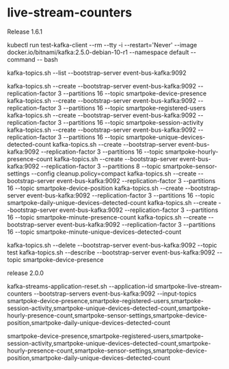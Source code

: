 # live-stream-counters

Release 1.6.1

kubectl run test-kafka-client --rm --tty -i --restart='Never' --image docker.io/bitnami/kafka:2.5.0-debian-10-r1 --namespace default --command -- bash

kafka-topics.sh --list --bootstrap-server event-bus-kafka:9092

kafka-topics.sh --create --bootstrap-server event-bus-kafka:9092 --replication-factor 3 --partitions 16 --topic smartpoke-device-presence
kafka-topics.sh --create --bootstrap-server event-bus-kafka:9092 --replication-factor 3 --partitions 16 --topic smartpoke-registered-users
kafka-topics.sh --create --bootstrap-server event-bus-kafka:9092 --replication-factor 3 --partitions 16 --topic smartpoke-session-activity
kafka-topics.sh --create --bootstrap-server event-bus-kafka:9092 --replication-factor 3 --partitions 16 --topic smartpoke-unique-devices-detected-count
kafka-topics.sh --create --bootstrap-server event-bus-kafka:9092 --replication-factor 3 --partitions 16 --topic smartpoke-hourly-presence-count
kafka-topics.sh --create --bootstrap-server event-bus-kafka:9092 --replication-factor 3 --partitions 8 --topic smartpoke-sensor-settings --config cleanup.policy=compact
kafka-topics.sh --create --bootstrap-server event-bus-kafka:9092 --replication-factor 3 --partitions 16 --topic smartpoke-device-position
kafka-topics.sh --create --bootstrap-server event-bus-kafka:9092 --replication-factor 3 --partitions 16 --topic smartpoke-daily-unique-devices-detected-count
kafka-topics.sh --create --bootstrap-server event-bus-kafka:9092 --replication-factor 3 --partitions 16 --topic smartpoke-minute-presence-count
kafka-topics.sh --create --bootstrap-server event-bus-kafka:9092 --replication-factor 3 --partitions 16 --topic smartpoke-minute-unique-devices-detected-count

kafka-topics.sh --delete --bootstrap-server event-bus-kafka:9092 --topic test
kafka-topics.sh --describe --bootstrap-server event-bus-kafka:9092 --topic smartpoke-device-presence

release 2.0.0

kafka-streams-application-reset.sh --application-id smartpoke-live-stream-counters --bootstrap-servers event-bus-kafka:9092 --input-topics smartpoke-device-presence,smartpoke-registered-users,smartpoke-session-activity,smartpoke-unique-devices-detected-count,smartpoke-hourly-presence-count,smartpoke-sensor-settings,smartpoke-device-position,smartpoke-daily-unique-devices-detected-count


smartpoke-device-presence,smartpoke-registered-users,smartpoke-session-activity,smartpoke-unique-devices-detected-count,smartpoke-hourly-presence-count,smartpoke-sensor-settings,smartpoke-device-position,smartpoke-daily-unique-devices-detected-count